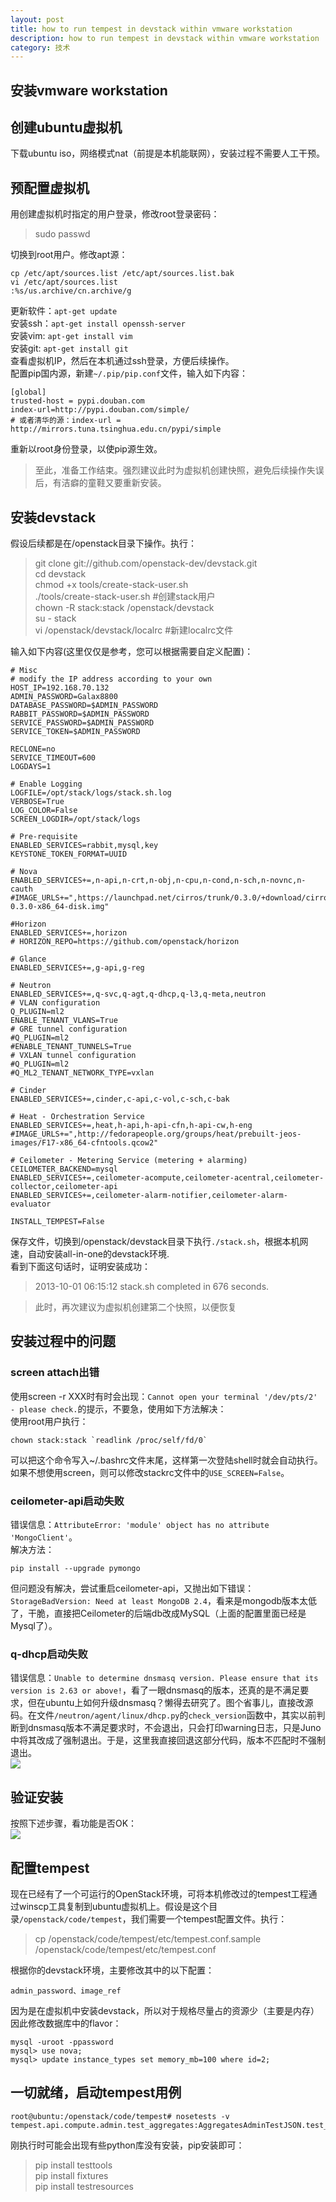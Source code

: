 ```yaml
---
layout: post
title: how to run tempest in devstack within vmware workstation
description: how to run tempest in devstack within vmware workstation
category: 技术
---
```


## 安装vmware workstation

## 创建ubuntu虚拟机
下载ubuntu iso，网络模式nat（前提是本机能联网），安装过程不需要人工干预。

## 预配置虚拟机
用创建虚拟机时指定的用户登录，修改root登录密码：

> sudo passwd

切换到root用户。修改apt源：

	cp /etc/apt/sources.list /etc/apt/sources.list.bak
	vi /etc/apt/sources.list 
	:%s/us.archive/cn.archive/g

更新软件：`apt-get update`  
安装ssh：`apt-get install openssh-server`  
安装vim: `apt-get install vim`  
安装git: `apt-get install git`  
查看虚拟机IP，然后在本机通过ssh登录，方便后续操作。  
配置pip国内源，新建`~/.pip/pip.conf`文件，输入如下内容：

    [global]  
    trusted-host = pypi.douban.com
    index-url=http://pypi.douban.com/simple/  
    # 或者清华的源：index-url = http://mirrors.tuna.tsinghua.edu.cn/pypi/simple

重新以root身份登录，以使pip源生效。

>至此，准备工作结束。强烈建议此时为虚拟机创建快照，避免后续操作失误后，有洁癖的童鞋又要重新安装。

## 安装devstack
假设后续都是在/openstack目录下操作。执行：

>git clone git://github.com/openstack-dev/devstack.git   
cd devstack  
chmod +x tools/create-stack-user.sh  
./tools/create-stack-user.sh #创建stack用户  
chown -R stack:stack /openstack/devstack  
su - stack  
vi /openstack/devstack/localrc #新建localrc文件

输入如下内容(这里仅仅是参考，您可以根据需要自定义配置)：

    # Misc
    # modify the IP address according to your own
    HOST_IP=192.168.70.132
	ADMIN_PASSWORD=Galax8800
	DATABASE_PASSWORD=$ADMIN_PASSWORD
	RABBIT_PASSWORD=$ADMIN_PASSWORD
	SERVICE_PASSWORD=$ADMIN_PASSWORD
	SERVICE_TOKEN=$ADMIN_PASSWORD

    RECLONE=no
    SERVICE_TIMEOUT=600
    LOGDAYS=1

    # Enable Logging
    LOGFILE=/opt/stack/logs/stack.sh.log
    VERBOSE=True
    LOG_COLOR=False
    SCREEN_LOGDIR=/opt/stack/logs
    
    # Pre-requisite
    ENABLED_SERVICES=rabbit,mysql,key
    KEYSTONE_TOKEN_FORMAT=UUID

    # Nova
    ENABLED_SERVICES+=,n-api,n-crt,n-obj,n-cpu,n-cond,n-sch,n-novnc,n-cauth
    #IMAGE_URLS+=",https://launchpad.net/cirros/trunk/0.3.0/+download/cirros-0.3.0-x86_64-disk.img"

    #Horizon
    ENABLED_SERVICES+=,horizon
    # HORIZON_REPO=https://github.com/openstack/horizon

    # Glance
    ENABLED_SERVICES+=,g-api,g-reg

    # Neutron
    ENABLED_SERVICES+=,q-svc,q-agt,q-dhcp,q-l3,q-meta,neutron
    # VLAN configuration
    Q_PLUGIN=ml2
    ENABLE_TENANT_VLANS=True
    # GRE tunnel configuration
    #Q_PLUGIN=ml2
    #ENABLE_TENANT_TUNNELS=True
    # VXLAN tunnel configuration
    #Q_PLUGIN=ml2
    #Q_ML2_TENANT_NETWORK_TYPE=vxlan 

    # Cinder
    ENABLED_SERVICES+=,cinder,c-api,c-vol,c-sch,c-bak

    # Heat - Orchestration Service
    ENABLED_SERVICES+=,heat,h-api,h-api-cfn,h-api-cw,h-eng
    #IMAGE_URLS+=",http://fedorapeople.org/groups/heat/prebuilt-jeos-images/F17-x86_64-cfntools.qcow2"

    # Ceilometer - Metering Service (metering + alarming)
    CEILOMETER_BACKEND=mysql
    ENABLED_SERVICES+=,ceilometer-acompute,ceilometer-acentral,ceilometer-collector,ceilometer-api
    ENABLED_SERVICES+=,ceilometer-alarm-notifier,ceilometer-alarm-evaluator

	INSTALL_TEMPEST=False

保存文件，切换到/openstack/devstack目录下执行`./stack.sh`，根据本机网速，自动安装all-in-one的devstack环境.  
看到下面这句话时，证明安装成功：  
>2013-10-01 06:15:12 stack.sh completed in 676 seconds.  

> 此时，再次建议为虚拟机创建第二个快照，以便恢复

## 安装过程中的问题
### screen attach出错
使用screen -r XXX时有时会出现：`Cannot open your terminal '/dev/pts/2' - please check.`的提示，不要急，使用如下方法解决：  
使用root用户执行：

    chown stack:stack `readlink /proc/self/fd/0`
    
可以把这个命令写入~/.bashrc文件末尾，这样第一次登陆shell时就会自动执行。  
如果不想使用screen，则可以修改stackrc文件中的`USE_SCREEN=False`。  

### ceilometer-api启动失败
错误信息：`AttributeError: 'module' object has no attribute 'MongoClient'`。  
解决方法：

    pip install --upgrade pymongo

但问题没有解决，尝试重启ceilometer-api，又抛出如下错误：`StorageBadVersion: Need at least MongoDB 2.4`，看来是mongodb版本太低了，干脆，直接把Ceilometer的后端db改成MySQL（上面的配置里面已经是Mysql了）。

### q-dhcp启动失败
错误信息：`Unable to determine dnsmasq version. Please ensure that its version is 2.63 or above!`，看了一眼dnsmasq的版本，还真的是不满足要求，但在ubuntu上如何升级dnsmasq？懒得去研究了。图个省事儿，直接改源码。在文件`/neutron/agent/linux/dhcp.py`的`check_version`函数中，其实以前判断到dnsmasq版本不满足要求时，不会退出，只会打印warning日志，只是Juno中将其改成了强制退出。于是，这里我直接回退这部分代码，版本不匹配时不强制退出。  
![](/images/2014-05-10-vmware-workstation-devstack/2.png) 

## 验证安装
按照下述步骤，看功能是否OK：  
![](/images/2014-05-10-vmware-workstation-devstack/1.png)  

## 配置tempest
现在已经有了一个可运行的OpenStack环境，可将本机修改过的tempest工程通过winscp工具复制到ubuntu虚拟机上。假设是这个目录`/openstack/code/tempest`，我们需要一个tempest配置文件。执行：  
>cp /openstack/code/tempest/etc/tempest.conf.sample /openstack/code/tempest/etc/tempest.conf  

根据你的devstack环境，主要修改其中的以下配置：  

	admin_password、image_ref

因为是在虚拟机中安装devstack，所以对于规格尽量占的资源少（主要是内存）因此修改数据库中的flavor：  

	mysql -uroot -ppassword
	mysql> use nova;
	mysql> update instance_types set memory_mb=100 where id=2;

## 一切就绪，启动tempest用例

	root@ubuntu:/openstack/code/tempest# nosetests -v tempest.api.compute.admin.test_aggregates:AggregatesAdminTestJSON.test_aggregate_create_invalid_aggregate_name

刚执行时可能会出现有些python库没有安装，pip安装即可：  
>pip install testtools  
pip install fixtures  
pip install testresources  




